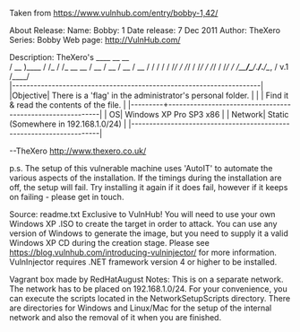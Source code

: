 Taken from https://www.vulnhub.com/entry/bobby-1,42/ 

About Release:
    Name: Bobby: 1
    Date release: 7 Dec 2011
    Author: TheXero
    Series: Bobby
    Web page: http://VulnHub.com/

Description:
TheXero's    ____        __    __         
            / __ )____  / /_  / /_  __  __
           / __  / __ \/ __ \/ __ \/ / / /
          / /_/ / /_/ / /_/ / /_/ / /_/ / 
         /_____/\____/_.___/_.___/\__, / v.1 
                                /____/   
|---------------------------------------------------------------------|
|Objective| There is a 'flag' in the administrator's personal folder. |
|         | Find it & read the contents of the file.                  |
|---------+-----------------------------------------------------------|
|       OS| Windows XP Pro SP3 x86                                    |
|  Network| Static (Somewhere in 192.168.1.0/24)                      |
|---------------------------------------------------------------------|


--TheXero
http://www.thexero.co.uk/

p.s. The setup of this vulnerable machine uses 'AutoIT' to automate the various aspects of the installation.
If the timings during the installation are off, the setup will fail.
Try installing it again if it does fail, however if it keeps on failing - please get in touch.

Source: readme.txt
Exclusive to VulnHub! You will need to use your own Windows XP .ISO to create the target in order to attack. You can use any version of Windows to generate the image, but you need to supply it a valid Windows XP CD during the creation stage. Please see https://blog.vulnhub.com/introducing-vulninjector/ for more information. VulnInjector requires .NET framework version 4 or higher to be installed.
 
Vagrant box made by RedHatAugust
Notes:
   This is on a separate network. The network has to be placed on 192.168.1.0/24. For your convenience, you can execute the scripts located in the NetworkSetupScripts directory. There are directories for Windows and Linux/Mac for the setup of the internal network and also the removal of it when you are finished.
